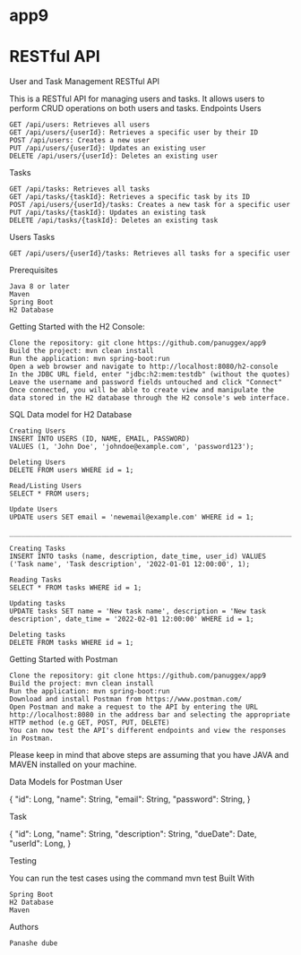 # app9
 
# RESTful API
 User and Task Management RESTful API

This is a RESTful API for managing users and tasks. It allows users to perform CRUD operations on both users and tasks.
Endpoints
Users

    GET /api/users: Retrieves all users
    GET /api/users/{userId}: Retrieves a specific user by their ID
    POST /api/users: Creates a new user
    PUT /api/users/{userId}: Updates an existing user
    DELETE /api/users/{userId}: Deletes an existing user

Tasks

    GET /api/tasks: Retrieves all tasks
    GET /api/tasks/{taskId}: Retrieves a specific task by its ID
    POST /api/users/{userId}/tasks: Creates a new task for a specific user
    PUT /api/tasks/{taskId}: Updates an existing task
    DELETE /api/tasks/{taskId}: Deletes an existing task

Users Tasks

    GET /api/users/{userId}/tasks: Retrieves all tasks for a specific user


Prerequisites

    Java 8 or later
    Maven
    Spring Boot
    H2 Database


Getting Started with the H2 Console:

    Clone the repository: git clone https://github.com/panuggex/app9
    Build the project: mvn clean install
    Run the application: mvn spring-boot:run
    Open a web browser and navigate to http://localhost:8080/h2-console
    In the JDBC URL field, enter "jdbc:h2:mem:testdb" (without the quotes)
    Leave the username and password fields untouched and click "Connect"
    Once connected, you will be able to create view and manipulate the data stored in the H2 database through the H2 console's web interface.


SQL Data model for H2 Database

    Creating Users
    INSERT INTO USERS (ID, NAME, EMAIL, PASSWORD)
    VALUES (1, 'John Doe', 'johndoe@example.com', 'password123');

    Deleting Users
    DELETE FROM users WHERE id = 1;

    Read/Listing Users
    SELECT * FROM users;

    Update Users
    UPDATE users SET email = 'newemail@example.com' WHERE id = 1;

    _____________________________________________________________________________________________________________________________

    Creating Tasks
    INSERT INTO tasks (name, description, date_time, user_id) VALUES ('Task name', 'Task description', '2022-01-01 12:00:00', 1);

    Reading Tasks
    SELECT * FROM tasks WHERE id = 1;

    Updating tasks
    UPDATE tasks SET name = 'New task name', description = 'New task description', date_time = '2022-02-01 12:00:00' WHERE id = 1;

    Deleting tasks
    DELETE FROM tasks WHERE id = 1;

Getting Started with Postman

    Clone the repository: git clone https://github.com/panuggex/app9
    Build the project: mvn clean install
    Run the application: mvn spring-boot:run
    Download and install Postman from https://www.postman.com/
    Open Postman and make a request to the API by entering the URL http://localhost:8080 in the address bar and selecting the appropriate HTTP method (e.g GET, POST, PUT, DELETE)
    You can now test the API's different endpoints and view the responses in Postman.

Please keep in mind that above steps are assuming that you have JAVA and MAVEN installed on your machine.

Data Models for Postman
User

{
    "id": Long,
    "name": String,
    "email": String,
    "password": String,
}

Task

{
    "id": Long,
    "name": String,
    "description": String,
    "dueDate": Date,
    "userId": Long,
}

Testing

You can run the test cases using the command mvn test
Built With

    Spring Boot
    H2 Database
    Maven

Authors

    Panashe dube